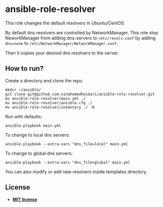 # ansible-role-resolver
This role changes the default resolvers in Ubuntu/CentOS.

By default dns resolvers are controlled by NetworkManager. This role stop NeworkManager from adding dns-servers to ```/etc/resolv.conf``` 
by adding ```dns=none``` to ```/etc/NetworkManager/NetworkManager.conf```.

Then it copies your desired dns resolvers to the server.

## How to run?
Create a directory and clone the repo.
```shell
mkdir ~/ansible/
git clone git@github.com:sinahamedheidari/ansible-role-resolver.git
mv ansible-role-resolver/main.yml ./ 
mv ansible-role-resolver/ansible.cfg ./ 
mv ansible-role-resolver/inventory ./ -R
```

Run with defaults:
```shell
ansible-playbook main.yml
```

To change to local dns servers:
```shell
ansible-playbook --extra-vars "dns_file=local" main.yml
```

To change to global dns servers:
```shell
ansible-playbook --extra-vars "dns_file=global" main.yml
```

You can also modify or add new resolvers inside templates directory.

## License

- **[MIT license](http://opensource.org/licenses/mit-license.php)**

